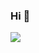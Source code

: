 ### Hi 👋

<a href="https://www.linkedin.com/in/ahmeddinar" rel="nofollow"><img src="https://img.shields.io/badge/Connect-black?color=0073B0&labelColor=0073B0&logo=linkedin&logoColor=ffffff"></a>

<!--
**ahmed-dinar/ahmed-dinar** is a ✨ _special_ ✨ repository because its `README.md` (this file) appears on your GitHub profile.

Here are some ideas to get you started:

- 🔭 I’m currently working on ...
- 🌱 I’m currently learning ...
- 👯 I’m looking to collaborate on ...
- 🤔 I’m looking for help with ...
- 💬 Ask me about ...
- 📫 How to reach me: ...
- 😄 Pronouns: ...
- ⚡ Fun fact: ...
-->

